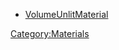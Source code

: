 -   [VolumeUnlitMaterial](VolumeUnlitMaterial "wikilink")

[Category:Materials](Category:Materials "wikilink")